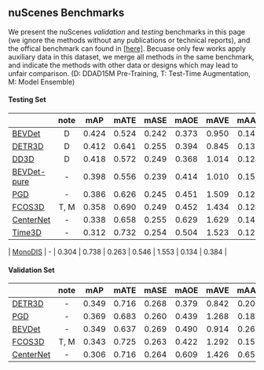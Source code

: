 ## nuScenes Benchmarks

We present the nuScenes *validation* and *testing* benchmarks in this page (we ignore the methods without any publications or technical reports), and the offical benchmark can found in [[here]](https://www.nuscenes.org/object-detection?externalData=all&mapData=all&modalities=Camera). Becuase only few works apply auxiliary data in this dataset, we merge all methods in the same benchmark, and indicate the methods with other data or designs which may lead to unfair comparison. (D: DDAD15M Pre-Training, T: Test-Time Augmentation, M: Model Ensemble)



#### Testing Set

|      | note | mAP | mATE | mASE | mAOE | mAVE | mAAE | NDS\* |
| ---- | :--: | :--: | :--: | :--: | :--: | :--: | :--: | :--: |
| [BEVDet](https://arxiv.org/pdf/2112.11790.pdf) | D | 0.424 | 0.524 | 0.242 | 0.373 | 0.950 | 0.148 | 0.488 |
| [DETR3D](https://arxiv.org/pdf/2110.06922.pdf) | D | 0.412 | 0.641 | 0.255 | 0.394 | 0.845 | 0.133 | 0.479 |
| [DD3D](https://arxiv.org/pdf/2108.06417.pdf) | D | 0.418 | 0.572 | 0.249 | 0.368 | 1.014 | 0.124 | 0.477 |
| [BEVDet-pure](https://arxiv.org/pdf/2112.11790.pdf) | - | 0.398 | 0.556 | 0.239 | 0.414 | 1.010 | 0.153 | 0.463 |
| [PGD](https://arxiv.org/pdf/2107.14160.pdf) | - | 0.386 | 0.626 | 0.245 | 0.451 | 1.509 | 0.127 | 0.448 |
| [FCOS3D](https://arxiv.org/pdf/2104.10956.pdf) | T, M | 0.358 | 0.690 | 0.249 | 0.452 | 1.434 | 0.124 | 0.428 |
| [CenterNet](https://arxiv.org/pdf/1904.07850.pdf) | - | 0.338 | 0.658 | 0.255 | 0.629 | 1.629 | 0.142 | 0.400 
| [Time3D](https://openaccess.thecvf.com/content/CVPR2022/papers/Li_Time3D_End-to-End_Joint_Monocular_3D_Object_Detection_and_Tracking_for_CVPR_2022_paper.pdf) | - | 0.312 | 0.732 | 0.254 | 0.504 | 1.523 | 0.121 | 0.394 |

| [MonoDIS](https://arxiv.org/pdf/1905.12365.pdf) | - | 0.304 | 0.738 | 0.263 | 0.546 | 1.553 | 0.134 | 0.384 |




#### Validation Set


|      | note | mAP | mATE | mASE | mAOE | mAVE | mAAE | NDS\* |
| ---- | :--: | :--: | :--: | :--: | :--: | :--: | :--: | :--: |
| [DETR3D](https://arxiv.org/pdf/2110.06922.pdf) | - | 0.349 | 0.716 | 0.268 | 0.379 | 0.842 | 0.200 | 0.434 |
| [PGD](https://arxiv.org/pdf/2107.14160.pdf) | - | 0.369 | 0.683 | 0.260 | 0.439 | 1.268 | 0.185 | 0.428 |
| [BEVDet](https://arxiv.org/pdf/2112.11790.pdf) | - | 0.349 | 0.637 | 0.269 | 0.490 | 0.914 | 0.268 | 0.417 |
| [FCOS3D](https://arxiv.org/pdf/2104.10956.pdf) | T, M | 0.343 | 0.725 | 0.263 | 0.422 | 1.292 | 0.153 | 0.415 |
| [CenterNet](https://arxiv.org/pdf/1904.07850.pdf) | - | 0.306 | 0.716 | 0.264 | 0.609 | 1.426 | 0.658 | 0.328 |

